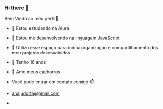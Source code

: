 ### Hi there 👋

Bem Vindo ao meu perfil💙
- 🔭 Estou estudando na Alura
- 🌱 Estou me desenvolvendo na linguagem JavaScript
- 👯 Utilizo esse espaço para minha organização e compartilhamento dos meu projetos desenvolvidos
- 🤔 Tenho 16 anos 
- 💬 Amo meus cachorros

- Você pode entrar em contato comigo 📫
- anajudorta@gmail.com
- 
